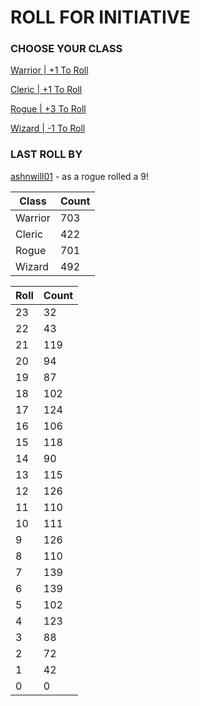 # ROLL FOR INITIATIVE
### CHOOSE YOUR CLASS

[Warrior | +1 To Roll](https://github.com/benjaminsampica/benjaminsampica/issues/new?title=roll%7Cwarrior&body=Just+click+%27Submit+new+issue%27.)

[Cleric | +1 To Roll](https://github.com/benjaminsampica/benjaminsampica/issues/new?title=roll%7Ccleric&body=Just+click+%27Submit+new+issue%27.)

[Rogue | +3 To Roll](https://github.com/benjaminsampica/benjaminsampica/issues/new?title=roll%7Crogue&body=Just+click+%27Submit+new+issue%27.)

[Wizard | -1 To Roll](https://github.com/benjaminsampica/benjaminsampica/issues/new?title=roll%7Cwizard&body=Just+click+%27Submit+new+issue%27.)
### LAST ROLL BY
[ashnwill01](https://www.github.com/ashnwill01) - as a rogue rolled a 9!

|Class|Count|
|-|-|
|Warrior|703|
|Cleric|422|
|Rogue|701|
|Wizard|492|

|Roll|Count|
|-|-|
|23|32
|22|43
|21|119
|20|94
|19|87
|18|102
|17|124
|16|106
|15|118
|14|90
|13|115
|12|126
|11|110
|10|111
|9|126
|8|110
|7|139
|6|139
|5|102
|4|123
|3|88
|2|72
|1|42
|0|0
